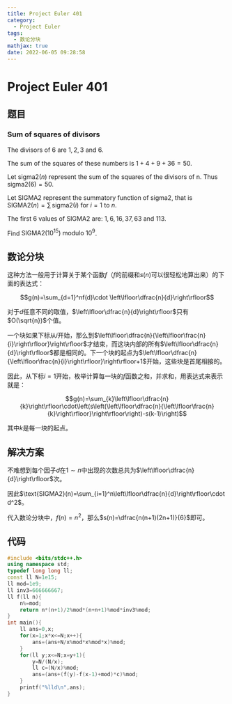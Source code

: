 ```yaml
---
title: Project Euler 401
category:
  - Project Euler
tags:
  - 数论分块
mathjax: true
date: 2022-06-05 09:28:58
---
```


<escape><!-- more --></escape>

# Project Euler 401

## 题目

### Sum of squares of divisors

The divisors of $6$ are $1,2,3$ and $6$.

The sum of the squares of these numbers is $1+4+9+36=50$.

Let $\text{sigma2}(n)$ represent the sum of the squares of the divisors of n. Thus $\text{sigma2}(6)=50$.

Let $\text{SIGMA2}$ represent the summatory function of $\text{sigma2}$, that is $\text{SIGMA2}(n)=\sum\text{ sigma2}(i)$ for $i=1$ to $n$.

The first $6$ values of SIGMA2 are: $1,6,16,37,63$ and $113$.

Find $\text{SIGMA2}(10^{15}) \text{ modulo } 10^9$.

## 数论分块

这种方法一般用于计算关于某个函数$f$（$f$的前缀和$s(n)$可以很轻松地算出来）的下面的表达式：

$$g(n)=\sum_{d=1}^nf(d)\cdot \left\lfloor\dfrac{n}{d}\right\rfloor$$

对于$d$任意不同的取值，$\left\lfloor\dfrac{n}{d}\right\rfloor$只有$O(\sqrt{n})$个值。

一个块如果下标从$i$开始，那么到$\left\lfloor\dfrac{n}{\left\lfloor\frac{n}{i}\right\rfloor}\right\rfloor$才结束，而这块内部的所有$\left\lfloor\dfrac{n}{d}\right\rfloor$都是相同的。下一个块的起点为$\left\lfloor\dfrac{n}{\left\lfloor\frac{n}{i}\right\rfloor}\right\rfloor+1$开始，这些块是首尾相接的。

因此，从下标$i=1$开始，枚举计算每一块的$f$函数之和，并求和，用表达式来表示就是：

$$g(n)=\sum_{k}\left\lfloor\dfrac{n}{k}\right\rfloor\cdot\left(s\left(\left\lfloor\dfrac{n}{\left\lfloor\frac{n}{k}\right\rfloor}\right\rfloor\right)-s(k-1)\right)$$

其中$k$是每一块的起点。

## 解决方案

不难想到每个因子$d$在$1\sim n$中出现的次数总共为$\left\lfloor\dfrac{n}{d}\right\rfloor$次。

因此$\text{SIGMA2}(n)=\sum_{i=1}^n\left\lfloor\dfrac{n}{d}\right\rfloor\cdot d^2$。

代入数论分块中，$f(n)=n^2$，那么$s(n)=\dfrac{n(n+1)(2n+1)}{6}$即可。

## 代码

```C++
#include <bits/stdc++.h>
using namespace std;
typedef long long ll;
const ll N=1e15;
ll mod=1e9;
ll inv3=666666667;
ll f(ll n){
    n%=mod;
    return n*(n+1)/2%mod*(n+n+1)%mod*inv3%mod;
}
int main(){
    ll ans=0,x;
    for(x=1;x*x<=N;x++){
        ans=(ans+N/x%mod*x%mod*x)%mod;
    }
    for(ll y;x<=N;x=y+1){
        y=N/(N/x);
        ll c=(N/x)%mod;
        ans=(ans+(f(y)-f(x-1)+mod)*c)%mod;
    }
    printf("%lld\n",ans);
}

```
